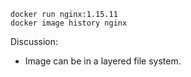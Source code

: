 




```shell script
docker run nginx:1.15.11
docker image history nginx
```



Discussion:
- Image can be in a layered file system. 

